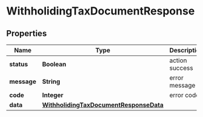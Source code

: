 

# WithholidingTaxDocumentResponse

## Properties

Name | Type | Description | Notes
------------ | ------------- | ------------- | -------------
**status** | **Boolean** | action success |  [optional]
**message** | **String** | error message |  [optional]
**code** | **Integer** | error code |  [optional]
**data** | [**WithholidingTaxDocumentResponseData**](WithholidingTaxDocumentResponseData.md) |  |  [optional]



